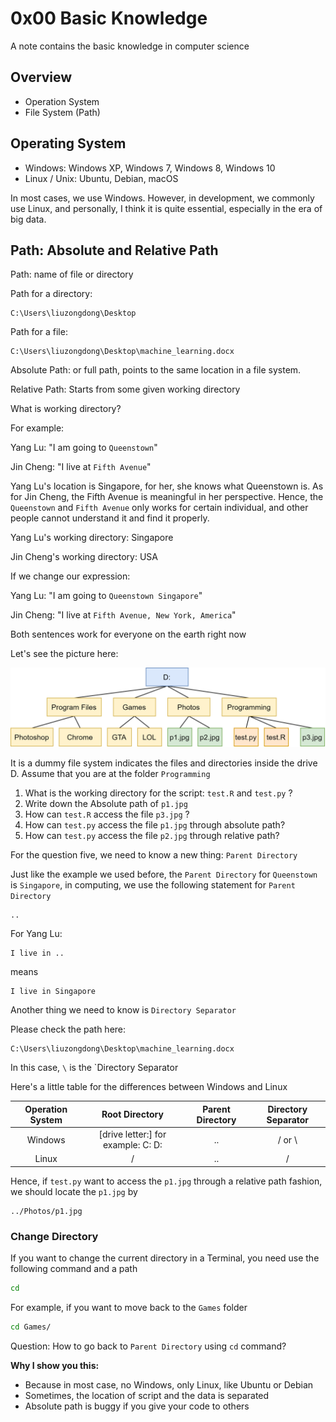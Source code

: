 # 0x00 Basic Knowledge

A note contains the basic knowledge in computer science

## Overview

- Operation System
- File System (Path)

## Operating System

- Windows: Windows XP, Windows 7, Windows 8, Windows 10
- Linux / Unix: Ubuntu, Debian, macOS

In most cases, we use Windows. However, in development, we commonly use Linux, and personally, I think it is quite essential, especially in the era of big data.

## Path: Absolute and Relative Path

Path: name of file or directory

Path for a directory:

```null
C:\Users\liuzongdong\Desktop
```

Path for a file:

```null
C:\Users\liuzongdong\Desktop\machine_learning.docx
```

Absolute Path: or full path, points to the same location in a file system.

Relative Path: Starts from some given working directory

What is working directory?

For example:

Yang Lu: "I am going to `Queenstown`"

Jin Cheng: "I live at `Fifth Avenue`"

Yang Lu's location is Singapore, for her, she knows what Queenstown is. As for Jin Cheng, the Fifth Avenue is meaningful in her perspective. Hence, the `Queenstown` and `Fifth Avenue` only works for certain individual, and other people cannot understand it and find it properly.

Yang Lu's working directory: Singapore

Jin Cheng's working directory: USA

If we change our expression:

Yang Lu: "I am going to `Queenstown Singapore`"

Jin Cheng: "I live at `Fifth Avenue, New York, America`"

Both sentences work for everyone on the earth right now

Let's see the picture here:

![path](img/path.png "path")

It is a dummy file system indicates the files and directories inside the drive D. Assume that you are at the folder `Programming`

1. What is the working directory for the script: `test.R` and `test.py` ?
2. Write down the Absolute path of `p1.jpg`
3. How can `test.R` access the file `p3.jpg` ?
4. How can `test.py` access the file `p1.jpg` through absolute path?
5. How can `test.py` access the file `p2.jpg` through relative path?

For the question five, we need to know a new thing: `Parent Directory`

Just like the example we used before, the `Parent Directory` for `Queenstown` is `Singapore`, in computing, we use the following statement for `Parent Directory`

```null
..
```

For Yang Lu:

```null
I live in ..
```

means

```null
I live in Singapore
```

Another thing we need to know is `Directory Separator`

Please check the path here:

```null
C:\Users\liuzongdong\Desktop\machine_learning.docx
```

In this case, `\` is the `Directory Separator

Here's a little table for the differences between Windows and Linux

| Operation System |           Root Directory           | Parent Directory | Directory Separator |
| :--------------: | :--------------------------------: | :--------------: | :-----------------: |
|     Windows      | [drive letter:] for example: C: D: |        ..        |       / or \        |
|      Linux       |                 /                  |        ..        |          /          |

Hence, if `test.py` want to access the `p1.jpg` through a relative path fashion, we should locate the `p1.jpg` by

```null
../Photos/p1.jpg
```

### Change Directory

If you want to change the current directory in a Terminal, you need use the following command and a path

```bash
cd
```

For example, if you want to move back to the `Games` folder

```bash
cd Games/
```

Question: How to go back to `Parent Directory` using `cd` command?

**Why I show you this:**

- Because in most case, no Windows, only Linux, like Ubuntu or Debian
- Sometimes, the location of script and the data is separated
- Absolute path is buggy if you give your code to others
